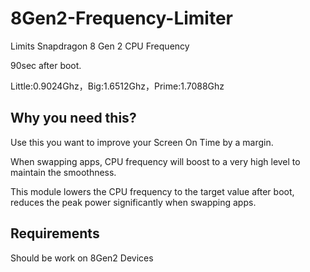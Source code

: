 # 8Gen2-Frequency-Limiter
Limits Snapdragon 8 Gen 2 CPU Frequency

90sec after boot.

Little:0.9024Ghz，Big:1.6512Ghz，Prime:1.7088Ghz

## Why you need this?
Use this you want to improve your Screen On Time by a margin.

When swapping apps, CPU frequency will boost to a very high level to maintain the smoothness.

This module lowers the CPU frequency to the target value after boot, reduces the peak power significantly when swapping apps.

## Requirements
Should be work on 8Gen2 Devices
